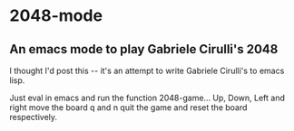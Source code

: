 2048-mode
=========

An emacs mode to play Gabriele Cirulli's 2048
---------------------------------------------

I thought I'd post this -- it's an attempt to write Gabriele Cirulli's to emacs lisp.

Just eval in emacs and run the function 2048-game...
Up, Down, Left and right move the board 
q and n quit the game and reset the board respectively.
